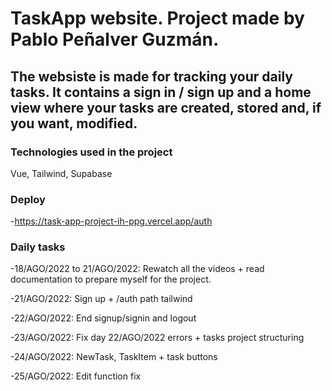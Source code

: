 # TaskApp website. Project made by Pablo Peñalver Guzmán.
## The websiste is made for tracking your daily tasks. It contains a sign in / sign up and a home view where your tasks are created, stored and, if you want, modified.

### Technologies used in the project
Vue, Tailwind, Supabase

### Deploy

-https://task-app-project-ih-ppg.vercel.app/auth

### Daily tasks

-18/AGO/2022 to 21/AGO/2022: Rewatch all the videos + read documentation to prepare myself for the project.

-21/AGO/2022: Sign up + /auth path tailwind

-22/AGO/2022: End signup/signin and logout

-23/AGO/2022: Fix day 22/AGO/2022 errors + tasks project structuring

-24/AGO/2022: NewTask, TaskItem + task buttons

-25/AGO/2022: Edit function fix